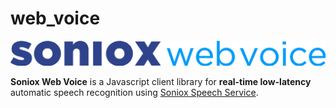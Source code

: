 # web_voice
![Soniox Web Voice Logo](soniox_web_voice_logo.png)

**Soniox Web Voice** is a Javascript client library for **real-time low-latency** automatic speech recognition using [Soniox Speech Service](https://soniox.com/).
